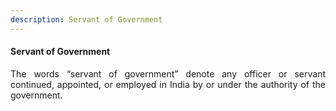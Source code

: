 ```yaml
---
description: Servant of Government
---
```


#### Servant of Government
<div style="text-align: justify">

The words “servant of government” denote any officer or servant continued, appointed, or employed in India by or under the authority of the government.

<div>
